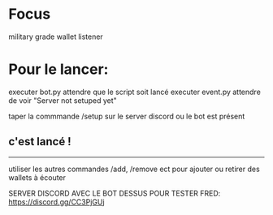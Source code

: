 # Focus
military grade wallet listener


# Pour le lancer:

executer bot.py
attendre que le script soit lancé
executer event.py
attendre de voir "Server not setuped yet"

taper la commmande /setup sur le server discord ou le bot est présent

c'est lancé !
-

---------

utiliser les autres commandes /add, /remove ect pour ajouter ou retirer des wallets à écouter


SERVER DISCORD AVEC LE BOT DESSUS POUR TESTER FRED: https://discord.gg/CC3PjGUj

